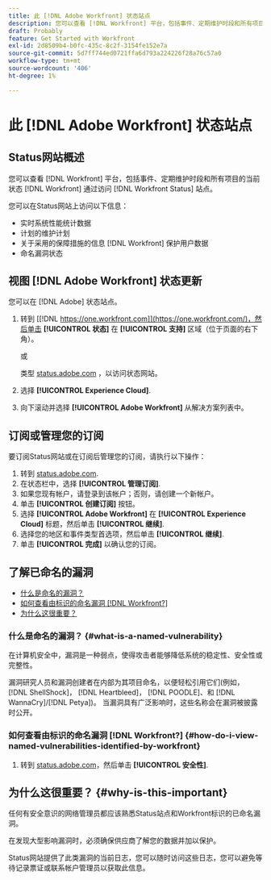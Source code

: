 ```yaml
---
title: 此 [!DNL Adobe Workfront] 状态站点
description: 您可以查看 [!DNL Workfront] 平台，包括事件、定期维护时段和所有项目的当前状态 [!DNL Workfront] 通过访问 [!DNL Workfront Status] 站点。
draft: Probably
feature: Get Started with Workfront
exl-id: 2d8509b4-b0fc-435c-8c2f-3154fe152e7a
source-git-commit: 5d7ff744ed0721ffa6d793a224226f28a76c57a0
workflow-type: tm+mt
source-wordcount: '406'
ht-degree: 1%

---
```


# 此 [!DNL Adobe Workfront] 状态站点

## Status网站概述

您可以查看 [!DNL Workfront] 平台，包括事件、定期维护时段和所有项目的当前状态 [!DNL Workfront] 通过访问 [!DNL Workfront Status] 站点。

您可以在Status网站上访问以下信息：

* 实时系统性能统计数据
* 计划的维护计划
* 关于采用的保障措施的信息 [!DNL Workfront] 保护用户数据
* 命名漏洞状态

## 视图 [!DNL Adobe Workfront] 状态更新

您可以在 [!DNL Adobe] 状态站点。

1. 转到 [[!DNL https://one.workfront.com]](https://one.workfront.com/)，然后单击 **[!UICONTROL 状态]** 在 **[!UICONTROL 支持]** 区域（位于页面的右下角）。

   或

   类型 [status.adobe.com](https://status.adobe.com/) ，以访问状态网站。

1. 选择 **[!UICONTROL Experience Cloud]**.
1. 向下滚动并选择 **[!UICONTROL Adobe Workfront]** 从解决方案列表中。

## 订阅或管理您的订阅

要订阅Status网站或在订阅后管理您的订阅，请执行以下操作：

1. 转到 [status.adobe.com](https://status.adobe.com/).
1. 在状态栏中，选择 **[!UICONTROL 管理订阅]**.
1. 如果您现有帐户，请登录到该帐户；否则，请创建一个新帐户。
1. 单击 **[!UICONTROL 创建订阅]** 按钮。
1. 选择 **[!UICONTROL Adobe Workfront]** 在 **[!UICONTROL Experience Cloud]** 标题，然后单击 **[!UICONTROL 继续]**.
1. 选择您的地区和事件类型首选项，然后单击 **[!UICONTROL 继续]**.
1. 单击 **[!UICONTROL 完成]** 以确认您的订阅。

## 了解已命名的漏洞

* [什么是命名的漏洞？](#what-is-a-named-vulnerability)
* [如何查看由标识的命名漏洞 [!DNL Workfront?]](#how-do-i-view-named-vulnerabilities-identified-by-workfront)
* [为什么这很重要？](#why-is-this-important)

### 什么是命名的漏洞？ {#what-is-a-named-vulnerability}

在计算机安全中，漏洞是一种弱点，使得攻击者能够降低系统的稳定性、安全性或完整性。

漏洞研究人员和漏洞创建者在内部为其项目命名，以便轻松引用它们(例如， [!DNL ShellShock]， [!DNL Heartbleed]， [!DNL POODLE]、和 [!DNL WannaCry]/[!DNL Petya])。 当漏洞具有广泛影响时，这些名称会在漏洞被披露时公开。

### 如何查看由标识的命名漏洞 [!DNL Workfront?] {#how-do-i-view-named-vulnerabilities-identified-by-workfront}

1. 转到  [status.adobe.com](https://status.adobe.com/)，然后单击 **[!UICONTROL 安全性]**.

## 为什么这很重要？ {#why-is-this-important}

任何有安全意识的网络管理员都应该熟悉Status站点和Workfront标识的已命名漏洞。

在发现大型影响漏洞时，必须确保供应商了解您的数据并加以保护。

Status网站提供了此类漏洞的当前日志，您可以随时访问这些日志，您可以避免等待记录票证或联系帐户管理员以获取此信息。
